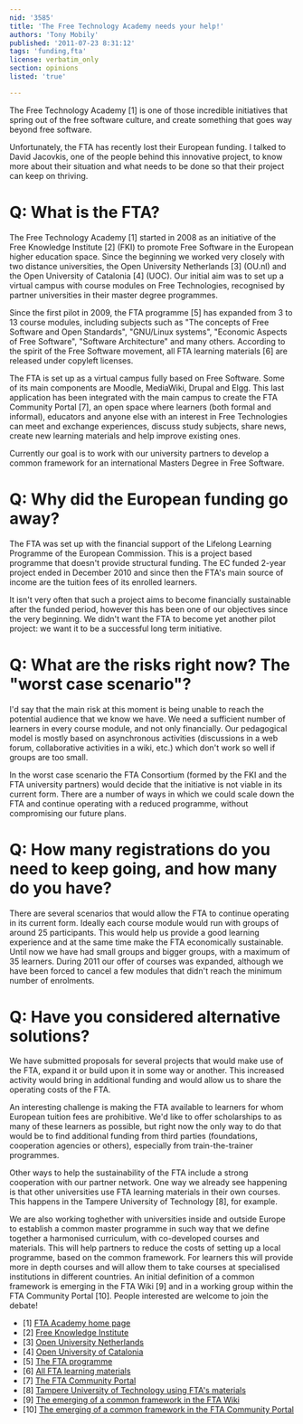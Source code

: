 ```yaml
---
nid: '3585'
title: 'The Free Technology Academy needs your help!'
authors: 'Tony Mobily'
published: '2011-07-23 8:31:12'
tags: 'funding,fta'
license: verbatim_only
section: opinions
listed: 'true'

---
```

The Free Technology Academy [1] is one of those incredible initiatives that spring out of the free software culture, and create something that goes way beyond free software.

Unfortunately, the FTA has recently lost their European funding. I talked to David Jacovkis, one of the people behind this innovative project, to know more about their situation and what needs to be done so that their project can keep on thriving.

<!--break-->

# Q: What is the FTA?

The Free Technology Academy [1] started in 2008 as an initiative of the Free Knowledge Institute [2] (FKI) to promote Free Software in the European higher education space. Since the beginning we worked very closely with two distance universities, the Open University Netherlands [3] (OU.nl) and the Open University of Catalonia [4] (UOC). Our initial aim was to set up a virtual campus with course modules on Free Technologies, recognised by partner universities in their master degree programmes.

Since the first pilot in 2009, the FTA programme [5] has expanded from 3 to 13 course modules, including subjects such as "The concepts of Free Software and Open Standards", "GNU/Linux systems", "Economic Aspects of Free Software", "Software Architecture" and many others. According to the spirit of the Free Software movement, all FTA learning materials [6] are released under copyleft licenses.

The FTA is set up as a virtual campus fully based on Free Software. Some of its main components are Moodle, MediaWiki, Drupal and Elgg. This last application has been integrated with the main campus to create the FTA Community Portal [7], an open space where learners (both formal and informal), educators and anyone else with an interest in Free Technologies can meet and exchange experiences, discuss study subjects, share news, create new learning materials and help improve existing ones.

Currently our goal is to work with our university partners to develop a common framework for an international Masters Degree in Free Software.

# Q: Why did the European funding go away?

The FTA was set up with the financial support of the Lifelong Learning Programme of the European Commission. This is a project based programme that doesn't provide structural funding. The EC funded 2-year project ended in December 2010 and since then the FTA's main source of income are the tuition fees of its enrolled learners.

It isn't very often that such a project aims to become financially sustainable after the funded period, however this has been one of our objectives since the very beginning. We didn't want the FTA to become yet another pilot project: we want it to be a successful long term initiative.

# Q: What are the risks right now? The "worst case scenario"?

I'd say that the main risk at this moment is being unable to reach the potential audience that we know we have. We need a sufficient number of learners in every course module, and not only financially. Our pedagogical model is mostly based on asynchronous activities (discussions in a web forum, collaborative activities in a wiki, etc.) which don't work so well if groups are too small.

In the worst case scenario the FTA Consortium (formed by the FKI and the FTA university partners) would decide that the initiative is not viable in its current form. There are a number of ways in which we could scale down the FTA and continue operating with a reduced programme, without compromising our future plans.

# Q: How many registrations do you need to keep going, and how many do you have?

There are several scenarios that would allow the FTA to continue operating in its current form. Ideally each course module would run with groups of around 25 participants. This would help us provide a good learning experience and at the same time make the FTA economically sustainable. Until now we have had small groups and bigger groups, with a maximum of 35 learners. During 2011 our offer of courses was expanded, although we have been forced to cancel a few modules that didn't reach the minimum number of enrolments.

# Q: Have you considered alternative solutions?

We have submitted proposals for several projects that would make use of the FTA, expand it or build upon it in some way or another. This increased activity would bring in additional funding and would allow us to share the operating costs of the FTA.

An interesting challenge is making the FTA available to learners for whom European tuition fees are prohibitive. We'd like to offer scholarships to as many of these learners as possible, but right now the only way to do that would be to find additional funding from third parties (foundations, cooperation agencies or others), especially from train-the-trainer programmes.

Other ways to help the sustainability of the FTA include a strong cooperation with our partner network. One way we already see happening is that other universities use FTA learning materials in their own courses. This happens in the Tampere University of Technology [8], for example.

We are also working toghether with universities inside and outside Europe to establish a common master programme in such way that we define together a harmonised curriculum, with co-developed courses and materials. This will help partners to reduce the costs of setting up a local programme, based on the common framework. For learners this will provide more in depth courses and will allow them to take courses at specialised institutions in different countries. An initial definition of a common framework is emerging in the FTA Wiki [9] and in a working group within the FTA Community Portal [10]. People interested are welcome to join the debate!

* [1] [FTA Academy home page](http://ftacademy.org)
* [2] [Free Knowledge Institute](http://freeknowledge.eu)
* [3] [Open University Netherlands](http://ou.nl)
* [4] [Open University of Catalonia](http://uoc.edu)
* [5] [The FTA programme](http://ftacademy.org/courses/programme/2011)
* [6] [All FTA learning materials](http://ftacademy.org/materials)
* [7] [The FTA Community Portal](http://campus.ftacademy.org/community/)
* [8] [Tampere University of Technology using FTA's materials](http://tutopen.cs.tut.fi/course10/)
* [9] [The emerging of a common framework in the FTA Wiki](http://campus.ftacademy.org/wiki/index.php/Master-Curriculum)
* [10]
[The emerging of a common framework in the FTA Community Portal](http://campus.ftacademy.org/community/pg/groups/283/master-curriculum-building/)
